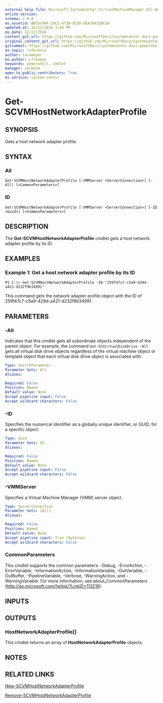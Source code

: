 ```yaml
---
external help file: Microsoft.SystemCenter.VirtualMachineManager.dll-Help.xml
online version: 
schema: 2.0.0
ms.assetid: BB55C94F-2AC1-473B-925D-8EA7AA31BC1A
updated_at: 12/22/2016 3:56 PM
ms.date: 12/22/2016
content_git_url: https://github.com/MicrosoftDocs/systemcenter-docs-powershell/blob/live/systemcenter-cmdlets/SystemCenter2016/VirtualMachineManager/vlatest/Get-SCVMHostNetworkAdapterProfile.md
original_content_git_url: https://github.com/MicrosoftDocs/systemcenter-docs-powershell/blob/live/systemcenter-cmdlets/SystemCenter2016/VirtualMachineManager/vlatest/Get-SCVMHostNetworkAdapterProfile.md
gitcommit: https://github.com/MicrosoftDocs/systemcenter-docs-powershell/blob/96e5647587661652225fbdd2c797cd4d59d542bc/systemcenter-cmdlets/SystemCenter2016/VirtualMachineManager/vlatest/Get-SCVMHostNetworkAdapterProfile.md
ms.topic: reference
author: tarameyer
ms.author: cfreeman
keywords: powershell, cmdlet
manager: carmonm
open_to_public_contributors: True
ms.service: system-center
---
```


# Get-SCVMHostNetworkAdapterProfile

## SYNOPSIS
Gets a host network adapter profile.

## SYNTAX

### All
```
Get-SCVMHostNetworkAdapterProfile [-VMMServer <ServerConnection>] [-All] [<CommonParameters>]
```

### ID
```
Get-SCVMHostNetworkAdapterProfile [-VMMServer <ServerConnection>] [-ID <Guid>] [<CommonParameters>]
```

## DESCRIPTION
The **Get-SCVMHostNetworkAdapterProfile** cmdlet gets a host network adapter profile by its ID.

## EXAMPLES

### Example 1: Get a host network adapter profile by its ID
```
PS C:\> Get-SCVMHostNetworkAdapterProfile -ID "259f47c7-c5a9-429d-a421-d232f9b34991"
```

This command gets the network adapter profile object with the ID of 259f47c7-c5a9-429d-a421-d232f9b34991.

## PARAMETERS

### -All
Indicates that this cmdlet gets all subordinate objects independent of the parent object.
For example, the command `Get-SCVirtualDiskDrive -All` gets all virtual disk drive objects regardless of the virtual machine object or template object that each virtual disk drive object is associated with.

```yaml
Type: SwitchParameter
Parameter Sets: All
Aliases: 

Required: False
Position: Named
Default value: None
Accept pipeline input: False
Accept wildcard characters: False
```

### -ID
Specifies the numerical identifier as a globally unique identifier, or GUID, for a specific object.

```yaml
Type: Guid
Parameter Sets: ID
Aliases: 

Required: False
Position: Named
Default value: None
Accept pipeline input: False
Accept wildcard characters: False
```

### -VMMServer
Specifies a Virtual Machine Manager (VMM) server object.

```yaml
Type: ServerConnection
Parameter Sets: (All)
Aliases: 

Required: False
Position: Named
Default value: None
Accept pipeline input: True (ByValue)
Accept wildcard characters: False
```

### CommonParameters
This cmdlet supports the common parameters: -Debug, -ErrorAction, -ErrorVariable, -InformationAction, -InformationVariable, -OutVariable, -OutBuffer, -PipelineVariable, -Verbose, -WarningAction, and -WarningVariable. For more information, see about_CommonParameters (http://go.microsoft.com/fwlink/?LinkID=113216).

## INPUTS

## OUTPUTS

### HostNetworkAdapterProfile[]
This cmdlet returns an array of **HostNetworkAdapterProfile** objects.

## NOTES

## RELATED LINKS

[New-SCVMHostNetworkAdapterProfile](xref:SystemCenter2016/VirtualMachineManager/vlatest/New-SCVMHostNetworkAdapterProfile.md)

[Remove-SCVMHostNetworkAdapterProfile](xref:SystemCenter2016/VirtualMachineManager/vlatest/Remove-SCVMHostNetworkAdapterProfile.md)

